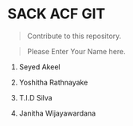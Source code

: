 # SACK ACF GIT

> Contribute to this repository.


> Please Enter Your Name here.

 
1. Seyed Akeel 

2. Yoshitha Rathnayake 

3. T.I.D Silva 

4. Janitha Wijayawardana 

